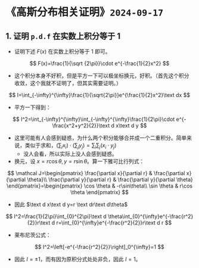 # 《高斯分布相关证明》`2024-09-17`

## 1. 证明 `p.d.f` 在实数上积分等于 1

- 证明下述 $F(x)$ 在实数上积分等于 $1$ 即可。

$$
F(x)=\frac{1}{\sqrt {2\pi}}\cdot e^{-\frac{1}{2}x^2}
$$

- 这个积分本身不好积，但是平方一下可以极坐标换元，好积。（首先这个积分收敛，这个我就不证明了，但其实需要证明。）

$$
I=\int_{-\infty}^{\infty}\frac{1}{\sqrt{2\pi}}e^{\frac{1}{2}x^2}\text dx
$$

- 平方一下得到：

$$
I^2=\int_{-\infty}^{\infty}\int_{-\infty}^{\infty}\frac{1}{2\pi}\cdot e^{-\frac{x^2+y^2}{2}}\text d x\text d y
$$

- 这里可能有人会感到疑惑，为什么两个积分能够合并成一个二重积分。简单来说，类似于求和，$(\sum_i x_i) \cdot (\sum_j y_j) = \sum_i\sum_j (x_i \cdot y_j)$
  - 没人会看，所以实际上没人会感到疑惑。
- 换元，设 $x=r\cos \theta, y=r\sin\theta$。算一下雅可比行列式：

$$
\mathcal J=\begin{pmatrix}
	\frac{\partial x}{\partial r} & \frac{\partial x}{\partial \theta}\\
	\frac{\partial y}{\partial r} & \frac{\partial y}{\partial \theta}
\end{pmatrix}=\begin{pmatrix}
	\cos \theta & -r\sin\theta\\
	\sin \theta & r\cos \theta
\end{pmatrix}
$$

- 因此 $\text d x\text d y=r \text dr\text d\theta$

$$
I^2=\frac{1}{2\pi}\int_{0}^{2\pi}\text d \theta\int_{0}^{\infty}e^{-\frac{r^2}{2}}r\text d r=\int_{0}^{\infty}e^{-\frac{r^2}{2}}r\text d r
$$

- 莱布尼茨公式：

$$
I^2=\left[-e^{-\frac{r^2}{2}}\right]_0^{\infty}=1
$$

- 因此 $I=\pm 1$，而有因为原积分式处处非负，因此 $I=1$。

